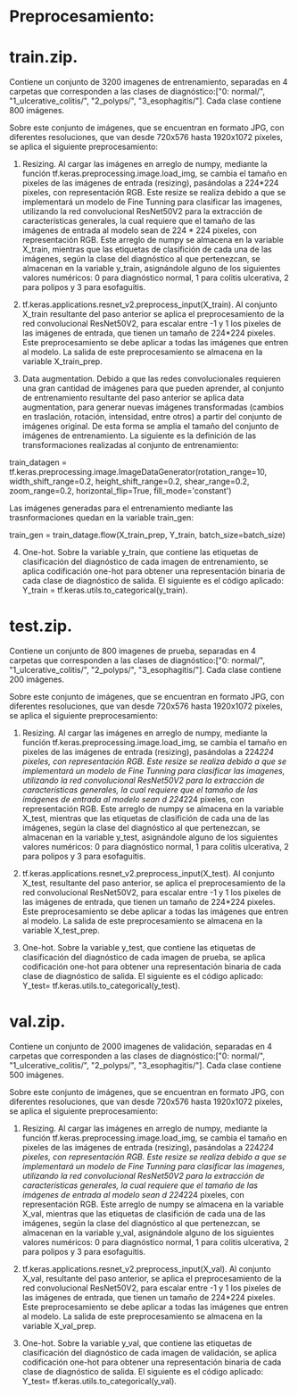# Preprocesamiento:

# train.zip.
Contiene un conjunto de 3200 imagenes de entrenamiento, separadas en 4 carpetas que corresponden a las clases de diagnóstico:["0: normal/", "1_ulcerative_colitis/", "2_polyps/", "3_esophagitis/"].
Cada clase contiene 800 imágenes. 

Sobre este conjunto de imágenes, que se encuentran en formato JPG, con diferentes resoluciones, que van desde 720x576 hasta 1920x1072 píxeles, se aplica el siguiente preprocesamiento:

1. Resizing. Al cargar las imágenes en arreglo de numpy, mediante la función tf.keras.preprocessing.image.load_img, se cambia el tamaño en pixeles de las imágenes de entrada (resizing), pasándolas a 224*224 pixeles, con representación RGB. Este resize se realiza debido a que se implementará un modelo de Fine Tunning para clasificar las imagenes, utilizando la red convolucional ResNet50V2 para la extracción de características generales, la  cual requiere que el tamaño de las imágenes de entrada al modelo sean de 224 * 224 pixeles, con representación RGB. Este arreglo de numpy se almacena en la variable X_train, mientras que las etiquetas de clasifición de cada una de las imágenes, según la clase del diagnóstico al que pertenezcan, se almacenan en la variable y_train,  asignándole alguno de los siguientes valores numéricos: 0 para diagnóstico normal, 1 para colitis ulcerativa, 2 para polipos y 3 para esofaguitis. 

2. tf.keras.applications.resnet_v2.preprocess_input(X_train). Al conjunto X_train resultante del paso anterior se aplica el preprocesamiento de la red convolucional ResNet50V2, para escalar entre -1 y 1 los pixeles de las imágenes de entrada, que tienen un tamaño de 224*224 pixeles. Este preprocesamiento se debe aplicar a todas las imágenes que entren al modelo. La salida de este preprocesamiento se almacena en la variable X_train_prep.

3. Data augmentation. Debido a que las redes convolucionales requieren una gran cantidad de imágenes para que pueden aprender, al conjunto de entrenamiento resultante del paso anterior se aplica data augmentation, para generar nuevas imágenes transformadas (cambios en traslación, rotación, intensidad, entre otros) a partir del conjunto de imágenes original. De esta forma se amplia el tamaño del conjunto de imágenes de entrenamiento. La siguiente es la definición de las transformaciones realizadas al conjunto de entrenamiento:

train_datagen = tf.keras.preprocessing.image.ImageDataGenerator(rotation_range=10,
                                                                width_shift_range=0.2,
                                                                height_shift_range=0.2,
                                                                shear_range=0.2,
                                                                zoom_range=0.2,
                                                                horizontal_flip=True,
                                                                fill_mode='constant')
 
 Las imágenes generadas para el entrenamiento mediante las trasnformaciones quedan en la variable train_gen:
 
 train_gen = train_datage.flow(X_train_prep, Y_train, batch_size=batch_size)

4. One-hot. Sobre la variable y_train, que contiene las etiquetas de clasificación del diagnóstico de cada imagen de entrenamiento, se aplica codificación one-hot para obtener una representación binaria de cada clase de diagnóstico de salida. El siguiente es el código aplicado: Y_train = tf.keras.utils.to_categorical(y_train).

# test.zip.
Contiene un conjunto de 800 imagenes de prueba, separadas en 4 carpetas que corresponden a las clases de diagnóstico:["0: normal/", "1_ulcerative_colitis/", "2_polyps/", "3_esophagitis/"]. Cada clase contiene 200 imágenes. 

Sobre este conjunto de imágenes, que se encuentran en formato JPG, con diferentes resoluciones, que van desde 720x576 hasta 1920x1072 píxeles, se aplica el siguiente preprocesamiento:

1. Resizing. Al cargar las imágenes en arreglo de numpy, mediante la función tf.keras.preprocessing.image.load_img, se cambia el tamaño en pixeles de las imágenes de entrada (resizing), pasándolas a 224*224 pixeles, con representación RGB. Este resize se realiza debido a que se implementará un modelo de Fine Tunning para clasificar las imagenes, utilizando la red convolucional ResNet50V2 para la extracción de características generales, la  cual requiere que el tamaño de las imágenes de entrada al modelo sean d 224*224 pixeles, con representación RGB. Este arreglo de numpy se almacena en la variable X_test, mientras que las etiquetas de clasifición de cada una de las imágenes, según la clase del diagnóstico al que pertenezcan, se almacenan en la variable y_test,  asignándole alguno de los siguientes valores numéricos: 0 para diagnóstico normal, 1 para colitis ulcerativa, 2 para polipos y 3 para esofaguitis. 

2. tf.keras.applications.resnet_v2.preprocess_input(X_test). Al conjunto X_test, resultante del paso anterior, se aplica el preprocesamiento de la red convolucional ResNet50V2, para escalar entre -1 y 1 los pixeles de las imágenes de entrada, que tienen un tamaño de 224*224 pixeles. Este preprocesamiento se debe aplicar a todas las imágenes que entren al modelo. La salida de este preprocesamiento se almacena en la variable X_test_prep.

3. One-hot. Sobre la variable y_test, que contiene las etiquetas de clasificación del diagnóstico de cada imagen de prueba, se aplica codificación one-hot para obtener una representación binaria de cada clase de diagnóstico de salida. El siguiente es el código aplicado: Y_test= tf.keras.utils.to_categorical(y_test).

# val.zip.
Contiene un conjunto de 2000 imagenes de validación, separadas en 4 carpetas que corresponden a las clases de diagnóstico:["0: normal/", "1_ulcerative_colitis/", "2_polyps/", "3_esophagitis/"]. Cada clase contiene 500 imágenes. 

Sobre este conjunto de imágenes, que se encuentran en formato JPG, con diferentes resoluciones, que van desde 720x576 hasta 1920x1072 píxeles, se aplica el siguiente preprocesamiento:

1. Resizing. Al cargar las imágenes en arreglo de numpy, mediante la función tf.keras.preprocessing.image.load_img, se cambia el tamaño en pixeles de las imágenes de entrada (resizing), pasándolas a 224*224 pixeles, con representación RGB. Este resize se realiza debido a que se implementará un modelo de Fine Tunning para clasificar las imagenes, utilizando la red convolucional ResNet50V2 para la extracción de características generales, la  cual requiere que el tamaño de las imágenes de entrada al modelo sean d 224*224 pixeles, con representación RGB. Este arreglo de numpy se almacena en la variable X_val, mientras que las etiquetas de clasifición de cada una de las imágenes, según la clase del diagnóstico al que pertenezcan, se almacenan en la variable y_val,  asignándole alguno de los siguientes valores numéricos: 0 para diagnóstico normal, 1 para colitis ulcerativa, 2 para polipos y 3 para esofaguitis. 

2. tf.keras.applications.resnet_v2.preprocess_input(X_val). Al conjunto X_val, resultante del paso anterior, se aplica el preprocesamiento de la red convolucional ResNet50V2, para escalar entre -1 y 1 los pixeles de las imágenes de entrada, que tienen un tamaño de 224*224 pixeles. Este preprocesamiento se debe aplicar a todas las imágenes que entren al modelo. La salida de este preprocesamiento se almacena en la variable X_val_prep.

3. One-hot. Sobre la variable y_val, que contiene las etiquetas de clasificación del diagnóstico de cada imagen de validación, se aplica codificación one-hot para obtener una representación binaria de cada clase de diagnóstico de salida. El siguiente es el código aplicado: Y_test= tf.keras.utils.to_categorical(y_val).

